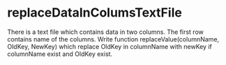 # replaceDataInColumsTextFile
There is a text file which contains data in two columns.
The first row contains name of the columns.
Write function replaceValue(columnName, OldKey, NewKey) which replace OldKey in columnName with newKey if columnName exist and OldKey exist.
